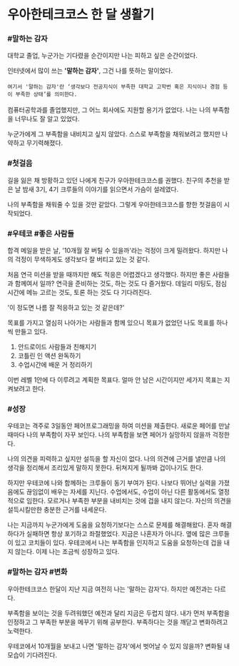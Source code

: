 # 우아한테크코스 한 달 생활기

### #말하는 감자 
대학교 졸업, 누군가는 기다렸을 순간이지만 나는 피하고 싶은 순간이었다.

인터넷에서 많이 쓰는 **'말하는 감자'**, 그건 나를 뜻하는 말이었다. 
<br/><br/>
`여기서 '말하는 감자'란 ‘생각보다 전공지식이 부족한 대학교 고학번 혹은 지식이나 경험 등이 부족한 상태’를 의미한다.` 
<br/>
<br/>컴퓨터공학과를 졸업했지만, 그 어느 회사에도 지원할 용기가 없었다.
나는 나의 부족함을 너무나도 잘 알고 있었다. 

누군가에게 그 부족함을 내비치고 싶지 않았다. 
스스로 부족함을 채워보려고 했지만 나약하고 무기력해졌다.

### #첫걸음
길을 잃은 채 방황하고 있던 나에게 친구가 우아한테크코스를 권했다.
친구의 추천을 받은 날 밤새 3기, 4기 크루들의 이야기를 읽으면서 가슴이 설레였다. 

나의 부족함을 채워줄 수 있을 것만 같았다. 
그렇게 우아한테크코스를 향한 첫걸음이 시작되었다.

### #우테코 #좋은 사람들
합격 메일을 받은 날, '10개월 잘 버틸 수 있을까'라는 걱정이 크게 밀려왔다.
하지만 나의 걱정이 무색하게도 생각보다 잘 버티고 있는 것 같다.

처음 연극 미션을 받을 때까지만 해도 적응은 어렵겠다고 생각했다.
하지만 좋은 사람들과 함께여서 일까? 연극을 준비하는 것도, 하는 것도 다 즐거웠다.
데일리 미팅도, 점심시간에 메뉴 고르는 것도, 토론 하는 것도 다 기다려진다.

'이 정도면 나름 잘 적응하고 있는 것 같은데?'

목표를 가지고 열심히 나아가는 사람들과 함께 있으니 목표가 없었던 나도 목표를 하나씩 만들고 있다.
1. 안드로이드 사람들과 친해지기
2. 코틀린 인 액션 완독하기
3. 수업시간에 배운 거 정리하기

이번 레벨 1안에 다 이루려고 계획한 목표다. 얼마 안 남은 시간이지만 세가지 목표는 지켜보려고 한다.

### #성장
우테코는 격주로 3일동안 페어프로그래밍을 하여 미션을 제출한다. 
새로운 페어를 만날 때마다 나의 부족함이 자꾸 보인다.
나의 부족함을 보면 페어가 실망하지 않을까 걱정한다.

나의 의견을 피력하고 싶지만 설득을 할 자신이 없다. 
나의 의견에 근거를 낼만큼 나의 생각을 정리해서 조리있게 말하지 못한다. 
뒤쳐지게 될까봐 겁이나기도 한다. 

하지만 우테코에 나와 함께하는 크루들이 동기 부여가 된다. 
나보다 뛰어난 실력을 가졌음에도 끊임없이 배우는 자세를 지닌다.
수업에서도, 수업이 아닌 다른 활동에서도 열정적으로 임한다. 
모르거나 부족한 부분을 내비치는 것에 겁을 내지 않는다.
자신의 의견을 설득시킬만한 충분한 근거를 내세운다.

나는 지금까지 누군가에게 도움을 요청하기보다는 스스로 문제를 해결해왔다. 
혼자 해결하다가 실패하면 항상 포기하고 좌절했었다.
지금은 나혼자가 아니다. 옆에 많은 크루들이 있고 코치들이 있다. 
우테코에서 나는 부족함을 인지하고 도움을 요청하는데 겁을 내지 않는다.
이제 나는 조금씩 성장하고 있다.

### #말하는 감자 #변화
우아한테크코스 한달이 지난 지금 여전히 나는 '말하는 감자'다. 
하지만 예전과는 다르다. 

부족함을 보이는 것을 두려워했던 예전과 달리 지금은 두렵지 않다.
내가 먼저 부족함을 인정하고 그 부족한 부분을 메꾸기 위해 공부한다.
부족하다는 것을 깨닫고 변화하려고 노력한다. 

우테코에서 10개월을 보내고 나면 '말하는 감자'에서 벗어날 수 있지 않을까?
변화될 내 모습이 기다려진다.

